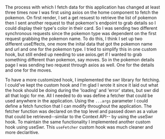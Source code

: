 The process with which I fetch data for this application has changed at least three times now I was first using axios on the home component to fetch the pokemon. On first render, I set a get resuest to retrieve the list of pokemon then I sent another request to that pokemon's endpoint to grab details so I could display their type's color in their card. So I was sending two different synchronous requests since the pokemon type was dependent on the first request grabbing the pokemon name. To do this, I think I set up two different useEffects, one more the inital data that got the pokemon name and url and one for the pokemon type. I tried to simplify this in one custom hook, but still ended up needing to use axios.get if I wanted to grab something different than pokemon, say moves. So in the pokemon details page I was sending two request through axios as well. One for the details and one for the moves.

To have a more customized hook, I implemented the swr library for fetching. I could've kept the custom hook and I'm glad I wrote it since it laid out what the hook should be doing during the 'loading' and 'error' states, but swr did all that logic for me. All I needed to do was define a fetcher that could be used anywhere in the application. Using the `...args` parameter I could define a fetch function that I can modify throughout the application. The fetcher function was declared on the top level and passed down as a value that could be retrieved--similar to the Context API-- by using the useSwr hook. To maintain the same functionality I implemented another custom hook using useSwr. This `useFetcher` custom hook was much cleaner and more declaritive.
